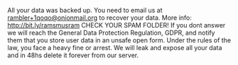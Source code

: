 All your data was backed up. You need to email us at rambler+1qoqo@onionmail.org to recover your data. More info: http://bit.ly/ramsmusram CHECK YOUR SPAM FOLDER! If you dont answer we will reach the General Data Protection Regulation, GDPR,
and notify them that you store user data in an unsafe open form. Under the rules of the law, you face a heavy fine or arrest. We will leak and expose all your data and in 48hs delete it forever from our server.
